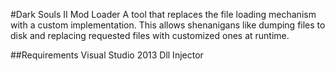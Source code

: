 #Dark Souls II Mod Loader
A tool that replaces the file loading mechanism with a custom implementation. This allows shenanigans like dumping files to disk and replacing requested files with customized ones at runtime.

##Requirements
Visual Studio 2013
Dll Injector
